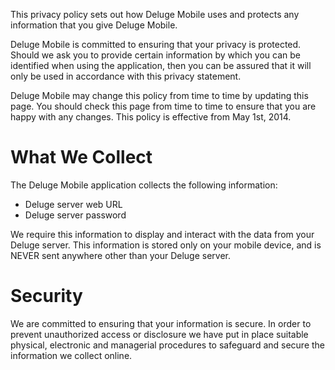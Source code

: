 This privacy policy sets out how Deluge Mobile uses and protects any information that you give Deluge Mobile.

Deluge Mobile is committed to ensuring that your privacy is protected. Should we ask you to provide certain information by which you can be identified when using the application, then you can be assured that it will only be used in accordance with this privacy statement.

Deluge Mobile may change this policy from time to time by updating this page. You should check this page from time to time to ensure that you are happy with any changes. This policy is effective from May 1st, 2014.

What We Collect 
===============

The Deluge Mobile application collects the following information:

* Deluge server web URL
* Deluge server password

We require this information to display and interact with the data from your Deluge server.  This information is stored only on your mobile device, and is NEVER sent anywhere other than your Deluge server.

Security 
========

We are committed to ensuring that your information is secure. In order to prevent unauthorized access or disclosure we have put in place suitable physical, electronic and managerial procedures to safeguard and secure the information we collect online.
